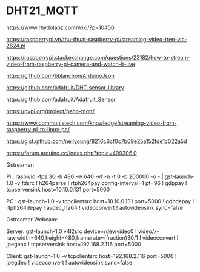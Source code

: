 # DHT21_MQTT
https://www.rhydolabz.com/wiki/?p=10450

https://raspberrypi.vn/thu-thuat-raspberry-pi/streaming-video-tren-vlc-2824.pi

https://raspberrypi.stackexchange.com/questions/23182/how-to-stream-video-from-raspberry-pi-camera-and-watch-it-live

https://github.com/bblanchon/ArduinoJson

https://github.com/adafruit/DHT-sensor-library

https://github.com/adafruit/Adafruit_Sensor

https://pypi.org/project/paho-mqtt/

https://www.communistech.com/knowledge/streaming-video-from-raspberry-pi-to-linux-pc/

https://gist.github.com/neilyoung/8216c6cf0c7b69e25a152fde1c022a5d

https://forum.arduino.cc/index.php?topic=499306.0

Gstreamer:

Pi : raspivid -fps 30 -h 480 -w 640 -vf -n -t 0 -b 200000 -o - | gst-launch-1.0 -v fdsrc ! h264parse ! rtph264pay config-interval=1 pt=96 ! gdppay ! tcpserversink host=10.10.0.131 port=5000

PC : gst-launch-1.0 -v tcpclientsrc host=10.10.0.131 port=5000 ! gdpdepay ! rtph264depay ! avdec_h264 ! videoconvert ! autovideosink sync=false

Gstreamer Webcam:

Server: gst-launch-1.0 v4l2src device=/dev/video0 ! video/x-raw,width=640,height=480,framerate=\(fraction\)30/1 ! videoconvert ! jpegenc ! tcpserversink host=192.168.2.116 port=5000

Client: gst-launch-1.0 -v tcpclientsrc host=192.168.2.116 port=5000 ! jpegdec ! videoconvert ! autovideosink sync=false


